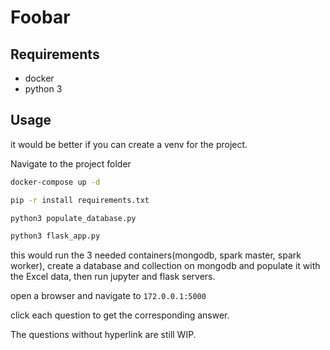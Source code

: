 # Foobar


## Requirements
- docker 
- python 3


## Usage
it would be better if you can create a venv for the project.

Navigate to the project folder

```bash
docker-compose up -d
```

```bash
pip -r install requirements.txt
```
```bash
python3 populate_database.py
```
```bash
python3 flask_app.py
```
this would run the 3 needed containers(mongodb, spark master, spark worker), 
create a database and collection on mongodb and populate it with the Excel data, 
then run jupyter and flask servers.

open a browser and navigate to ```172.0.0.1:5000```

click each question to get the corresponding answer.

The questions without hyperlink are still WIP.